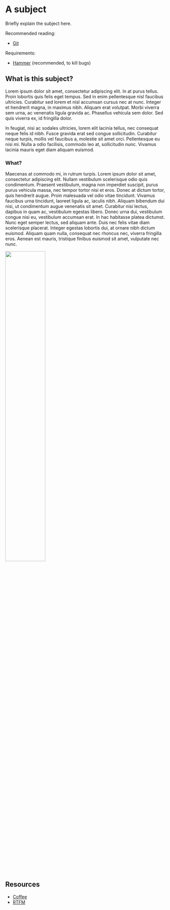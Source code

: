 # A subject

<!-- slide-include ../../BANNER.md -->

Briefly explain the subject here.

Recommended reading:

* [Git][git]

Requirements:

* [Hammer][hammer] (recommended, to kill bugs)

<!-- START doctoc -->
<!-- END doctoc-->



## What is this subject?

<!-- slide-column 60 -->

Lorem ipsum dolor sit amet, consectetur adipiscing elit. In at purus tellus. Proin lobortis quis felis eget tempus. Sed in enim pellentesque nisl faucibus ultricies. Curabitur sed lorem et nisl accumsan cursus nec at nunc. Integer et hendrerit magna, in maximus nibh. Aliquam erat volutpat. Morbi viverra sem urna, ac venenatis ligula gravida ac. Phasellus vehicula sem dolor. Sed quis viverra ex, id fringilla dolor.

<!-- slide-column -->

In feugiat, nisi ac sodales ultricies, lorem elit lacinia tellus, nec consequat neque felis id nibh. Fusce gravida erat sed congue sollicitudin. Curabitur neque turpis, mollis vel faucibus a, molestie sit amet orci. Pellentesque eu nisi mi. Nulla a odio facilisis, commodo leo at, sollicitudin nunc. Vivamus lacinia mauris eget diam aliquam euismod.



### What?

Maecenas at commodo mi, in rutrum turpis. Lorem ipsum dolor sit amet, consectetur adipiscing elit. Nullam vestibulum scelerisque odio quis condimentum. Praesent vestibulum, magna non imperdiet suscipit, purus purus vehicula massa, nec tempor tortor nisi et eros. Donec at dictum tortor, quis hendrerit augue. Proin malesuada vel odio vitae tincidunt. Vivamus faucibus urna tincidunt, laoreet ligula ac, iaculis nibh. Aliquam bibendum dui nisi, ut condimentum augue venenatis sit amet. Curabitur nisi lectus, dapibus in quam ac, vestibulum egestas libero. Donec urna dui, vestibulum congue nisi eu, vestibulum accumsan erat. In hac habitasse platea dictumst. Nunc eget semper lectus, sed aliquam ante. Duis nec felis vitae diam scelerisque placerat. Integer egestas lobortis dui, at ornare nibh dictum euismod. Aliquam quam nulla, consequat nec rhoncus nec, viverra fringilla eros. Aenean est mauris, tristique finibus euismod sit amet, vulputate nec nunc.

<p class='center'><img src='images/what.png' width='50%' /></p>



## Resources

* [Coffee][coffee]
* [RTFM][rtfm]



[coffee]: https://en.wikipedia.org/wiki/Coffee
[git]: ../git/
[hammer]: https://en.wikipedia.org/wiki/Hammer
[rtfm]: https://en.wikipedia.org/wiki/RTFM
